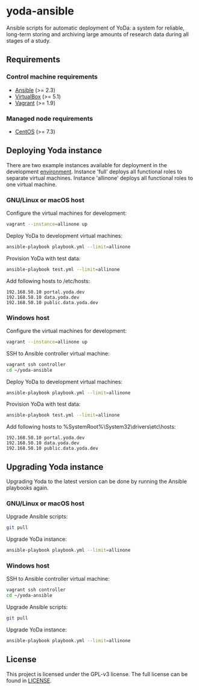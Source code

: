 # yoda-ansible
Ansible scripts for automatic deployment of YoDa: a system for reliable, long-term storing and archiving large amounts of research data during all stages of a study.

## Requirements
### Control machine requirements
* [Ansible](https://docs.ansible.com/ansible/intro_installation.html) (>= 2.3)
* [VirtualBox](https://www.virtualbox.org/manual/ch02.html) (>= 5.1)
* [Vagrant](https://www.vagrantup.com/docs/installation/) (>= 1.9)

### Managed node requirements
* [CentOS](https://www.centos.org/) (>= 7.3)

## Deploying Yoda instance
There are two example instances available for deployment
in the development [environment](environments/development/).
Instance 'full' deploys all functional roles to separate virtual machines.
Instance 'allinone' deploys all functional roles to one virtual machine.

### GNU/Linux or macOS host
Configure the virtual machines for development:
```bash
vagrant --instance=allinone up
```

Deploy YoDa to development virtual machines:
```bash
ansible-playbook playbook.yml --limit=allinone
```

Provision YoDa with test data:
```bash
ansible-playbook test.yml --limit=allinone
```

Add following hosts to /etc/hosts:
```
192.168.50.10 portal.yoda.dev
192.168.50.10 data.yoda.dev
192.168.50.10 public.data.yoda.dev
```

### Windows host
Configure the virtual machines for development:
```bash
vagrant --instance=allinone up
```

SSH to Ansible controller virtual machine:
```bash
vagrant ssh controller
cd ~/yoda-ansible
```

Deploy YoDa to development virtual machines:
```bash
ansible-playbook playbook.yml --limit=allinone
```

Provision YoDa with test data:
```bash
ansible-playbook test.yml --limit=allinone
```

Add following hosts to %SystemRoot%\System32\drivers\etc\hosts:
```
192.168.50.10 portal.yoda.dev
192.168.50.10 data.yoda.dev
192.168.50.10 public.data.yoda.dev
```

## Upgrading Yoda instance
Upgrading Yoda to the latest version can be done by running the Ansible playbooks again.

### GNU/Linux or macOS host
Upgrade Ansible scripts:
```bash
git pull
```

Upgrade YoDa instance:
```bash
ansible-playbook playbook.yml --limit=allinone
```

### Windows host
SSH to Ansible controller virtual machine:
```bash
vagrant ssh controller
cd ~/yoda-ansible
```

Upgrade Ansible scripts:
```bash
git pull
```

Upgrade YoDa instance:
```bash
ansible-playbook playbook.yml --limit=allinone
```

## License
This project is licensed under the GPL-v3 license.
The full license can be found in [LICENSE](LICENSE).
